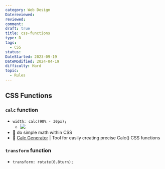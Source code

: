 ```yaml
---
category: Web Design
Datereviewed: 
reviewed: 
comment: 
draft: true
title: css-functions
type: D
tags:
  - CSS
status: 
DateStarted: 2023-09-19
DateModified: 2024-04-19
difficulty: Hard
topic:
  - Rules
---
```


## CSS Functions

### `calc` function

- `width: calc(90% - 30px);`
  - ![](https://cdn.jsdelivr.net/gh/jenniferwonder/bimg/web-design/CSS-calc.png)
- 📌 do simple math within CSS
- 📌 [Calc Generator](https://fpece.com/calc-generator) | Tool for easily creating precise Calc() CSS functions

### `transform` function

- `transform: rotate(0.8turn);`

